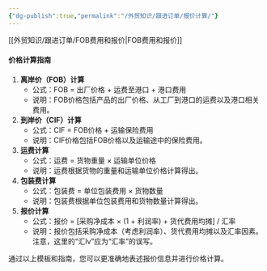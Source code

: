 ```yaml
---
{"dg-publish":true,"permalink":"/外贸知识/跟进订单/报价计算/"}
---
```




[[外贸知识/跟进订单/FOB费用和报价\|FOB费用和报价]]



#### 价格计算指南

1. **离岸价（FOB）计算**
    - 公式：FOB = 出厂价格 + 运费至港口 + 港口费用
    - 说明：FOB价格包括产品的出厂价格、从工厂到港口的运费以及港口相关费用。
2. **到岸价（CIF）计算**
    - 公式：CIF = FOB价格 + 运输保险费用
    - 说明：CIF价格包括FOB价格以及运输途中的保险费用。
3. **运费计算**
    - 公式：运费 = 货物重量 × 运输单位价格
    - 说明：运费根据货物的重量和运输单位价格计算得出。
4. **包装费计算**
    - 公式：包装费 = 单位包装费用 × 货物数量
    - 说明：包装费根据单位包装费用和货物数量计算得出。
5. **报价计算**
    - 公式：报价 = [采购净成本 × (1 + 利润率) + 货代费用均摊] / 汇率
    - 说明：报价包括采购净成本（考虑利润率）、货代费用均摊以及汇率因素。注意，这里的“汇lv”应为“汇率”的误写。

通过以上模板和指南，您可以更准确地表述报价信息并进行价格计算。